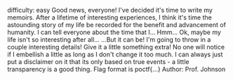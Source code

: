 difficulty: easy
Good news, everyone! I've decided it's time to write my memoirs. After a lifetime of interesting experiences, I think it's time the astounding story of my life be recorded for the benefit and advancement of humanity. I can tell everyone about the time that I... Hmm... Ok, maybe my life isn't so interesting after all... ...But it can be! I'm going to throw in a couple interesting details! Give it a little something extra! No one will notice if I embellish a little as long as I don't change it too much. I can always just put a disclaimer on it that its only based on true events - a little transparency is a good thing. Flag format is poctf{...}
Author: Prof. Johnson